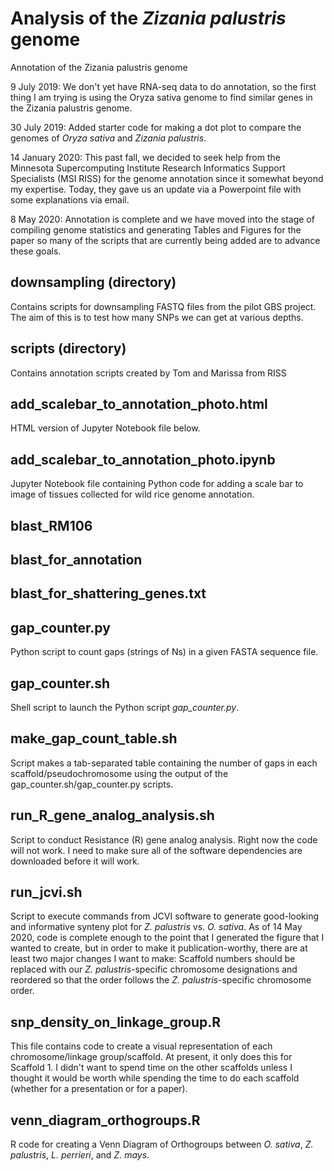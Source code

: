 # Analysis of the _Zizania palustris_ genome
Annotation of the Zizania palustris genome

9 July 2019: We don't yet have RNA-seq data to do annotation, so the first thing I am trying is using the Oryza sativa genome to find similar genes in the Zizania palustris genome.

30 July 2019: Added starter code for making a dot plot to compare the genomes of _Oryza sativa_ and _Zizania palustris_.

14 January 2020: This past fall, we decided to seek help from the Minnesota Supercomputing Institute Research Informatics Support Specialists (MSI RISS) for the genome annotation since it somewhat beyond my expertise. Today, they gave us an update via a Powerpoint file with some explanations via email.

8 May 2020: Annotation is complete and we have moved into the stage of compiling genome statistics and generating Tables and Figures for the paper so many of the scripts that are currently being added are to advance these goals.

## downsampling (directory)
Contains scripts for downsampling FASTQ files from the pilot GBS project. The aim of this is to test how many SNPs we can get at various depths.

## scripts (directory)
Contains annotation scripts created by Tom and Marissa from RISS

## add_scalebar_to_annotation_photo.html
HTML version of Jupyter Notebook file below.

## add_scalebar_to_annotation_photo.ipynb
Jupyter Notebook file containing Python code for adding a scale bar to image of tissues collected for wild rice genome annotation.

## blast_RM106

## blast_for_annotation

## blast_for_shattering_genes.txt

## gap_counter.py
Python script to count gaps (strings of Ns) in a given FASTA sequence file.

## gap_counter.sh
Shell script to launch the Python script _gap_counter.py_.

## make_gap_count_table.sh
Script makes a tab-separated table containing the number of gaps in each scaffold/pseudochromosome using the output of the gap_counter.sh/gap_counter.py scripts.

## run_R_gene_analog_analysis.sh
Script to conduct Resistance (R) gene analog analysis. Right now the code will not work. I need to make sure all of the software dependencies are downloaded before it will work.

## run_jcvi.sh
Script to execute commands from JCVI software to generate good-looking and informative synteny plot for _Z. palustris_ vs. _O. sativa_. As of 14 May 2020, code is complete enough to the point that I generated the figure that I wanted to create, but in order to make it publication-worthy, there are at least two major changes I want to make: Scaffold numbers should be replaced with our _Z. palustris_-specific chromosome designations and reordered so that the order follows the _Z. palustris_-specific chromosome order.

## snp_density_on_linkage_group.R
This file contains code to create a visual representation of each chromosome/linkage group/scaffold.
At present, it only does this for Scaffold 1. I didn't want to spend time on the other scaffolds unless I thought it would be worth while spending the time to do each scaffold (whether for a presentation or for a paper).

## venn_diagram_orthogroups.R
R code for creating a Venn Diagram of Orthogroups between _O. sativa_, _Z. palustris_, _L. perrieri_, and _Z. mays_.
